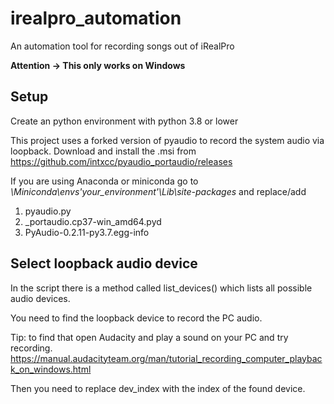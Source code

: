 # irealpro_automation
An automation tool for recording songs out of iRealPro

**Attention -> This only works on Windows**

## Setup

Create an python environment with python 3.8 or lower

This project uses a forked version of pyaudio to record the system audio via loopback.
Download and install the .msi from https://github.com/intxcc/pyaudio_portaudio/releases

If you are using Anaconda or miniconda go to *\Miniconda\envs\'your_environment'\Lib\site-packages* and replace/add 
1. pyaudio.py
2. _portaudio.cp37-win_amd64.pyd
3. PyAudio-0.2.11-py3.7.egg-info

## Select loopback audio device
In the script there is a method called list_devices() which lists all possible audio devices.

You need to find the loopback device to record the PC audio.

Tip: to find that open Audacity and play a sound on your PC and try recording.
https://manual.audacityteam.org/man/tutorial_recording_computer_playback_on_windows.html

Then you need to replace dev_index with the index of the found device.
